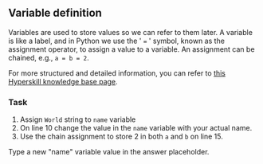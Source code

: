 ## Variable definition

Variables are used to store values so we can refer to them later. A variable 
is like a label, and in Python we use the ' `=` ' symbol, known as the 
assignment operator, to assign a value to a variable. An assignment can be 
chained, e.g., `a = b = 2`.  

For more structured and detailed information, you can refer to [this Hyperskill knowledge base page](https://hyperskill.org/learn/step/5859).

### Task
 1. Assign `World` string to `name` variable 
 2. On line 10 change the value in the `name` variable with your actual name.
 3. Use the chain assignment to store 2 in both `a` and `b` on line 15.

<div class="hint">Type a new "name" variable value in the answer placeholder.</div>
